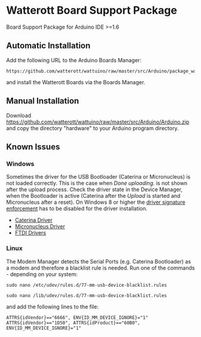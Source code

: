 # Watterott Board Support Package
Board Support Package for Arduino IDE >=1.6


## Automatic Installation

Add the following URL to the Arduino Boards Manager:
```
https://github.com/watterott/wattuino/raw/master/src/Arduino/package_watterott_index.json
```
and install the Watterott Boards via the Boards Manager.


## Manual Installation

Download https://github.com/watterott/wattuino/raw/master/src/Arduino/Arduino.zip and copy the directory "hardware" to your Arduino program directory.


## Known Issues

### Windows
Sometimes the driver for the USB Bootloader (Caterina or Micronucleus) is not loaded correctly.
This is the case when *Done uploading.* is not shown after the upload process.
Check the driver state in the Device Manager, when the Bootloader is active (Caterina after the *Upload* is started and Micronucleus after a reset).
On Windows 8 or higher the [driver signature enforcement](https://learn.sparkfun.com/tutorials/disabling-driver-signature-on-windows-8/disabling-signed-driver-enforcement-on-windows-8) has to be disabled for the driver installation.
* [Caterina Driver](https://github.com/watterott/wattuino/raw/master/src/Caterina/Caterina.inf)
* [Micronucleus Driver](https://github.com/watterott/wattuino/raw/master/src/Micronucleus/driver/driver.zip)
* [FTDI Drivers](http://www.ftdichip.com/Drivers/VCP.htm)

### Linux
The Modem Manager detects the Serial Ports (e.g. Caterina Bootloader) as a modem and therefore a blacklist rule is needed.
Run one of the commands - depending on your system:

```sudo nano /etc/udev/rules.d/77-mm-usb-device-blacklist.rules```
    
```sudo nano /lib/udev/rules.d/77-mm-usb-device-blacklist.rules```
    
and add the following lines to the file:

```
ATTRS{idVendor}=="6666", ENV{ID_MM_DEVICE_IGNORE}="1"
ATTRS{idVendor}=="1D50", ATTRS{idProduct}=="60B0", ENV{ID_MM_DEVICE_IGNORE}="1"
```
